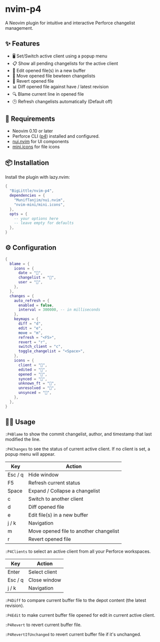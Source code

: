 # nvim-p4

A Neovim plugin for intuitive and interactive Perforce changelist management.

## ✨ Features

- 🖥 Set/Switch active client using a popup menu
- 📋 Show all pending changelists for the active client
- 📂 Edit opened file(s) in a new buffer
- 🚚 Move opened file bewteen changelists
- 🔄 Revert opened file
- 📊 Diff opened file against have / latest revision
- 🔍 Blame current line in opened file 
- 🕒 Refresh changelists automatically (Default off)

## 📃 Requirements

- Neovim 0.10 or later
- Perforce CLI ([p4](https://www.perforce.com/downloads/helix-core-server)) installed and configured.
- [nui.nvim](https://github.com/MunifTanjim/nui.nvim) for UI components
- [mini.icons](https://github.com/nvim-mini/mini.icons) for file icons

## 📦 Installation

Install the plugin with lazy.nvim:

```lua
{
  "BigLittle/nvim-p4",
  dependencies = {
    "MunifTanjim/nui.nvim",
    "nvim-mini/mini.icons",
  },
  opts = {
    -- your options here
    -- leave empty for defaults
  },
}
```

## ⚙️ Configuration
```lua
{
  blame = {
    icons = {
      date = "󰥔",
      changelist = "",
      user = "",
    },
  },
  changes = {
    auto_refresh = {
      enabled = false,
      interval = 300000, -- in milliseconds
    },
    keymaps = {
      diff = "d",
      edit = "e",
      move = "m",
      refresh = "<F5>",
      revert = "r",
      switch_client = "c",
      toggle_changelist = "<Space>",
    },
    icons = {
      client = "",
      edited = "󰷈",
      opened = "󰈔",
      synced = "󱍸",
      unknown_ft = "",
      unresolved = "󰷊",
      unsynced = "",
    },
  },
}
```

## 🧑‍💻 Usage

`:P4Blame` to show the commit changelist, author, and timestamp that last modified the line. 

`:P4Changes` to see the status of current active client. If no client is set, a popup menu will appear. 

   | Key     | Action                                 |
   | ------- | -------------------------------------- |
   | Esc / q | Hide window                            |
   | F5      | Refresh current status                 |
   | Space   | Expand / Collapse a changelist         |
   | c       | Switch to another client               |
   | d       | Diff opened file                       |
   | e       | Edit file(s) in a new buffer           |
   | j / k   | Navigation                             |
   | m       | Move opened file to another changelist |
   | r       | Revert opened file                     |

`:P4Clients` to select an active client from all your Perforce workspaces.

   | Key     | Action        |
   | ------- | ------------- |
   | Enter   | Select client |
   | Esc / q | Close window  |
   | j / k   | Navigation    |

`:P4Diff` to compare current buffer file to the depot content (the latest revision).

`:P4Edit` to make current buffer file opened for edit in current active client.

`:P4Revert` to revert current buffer file.

`:P4RevertIfUnchanged` to revert current buffer file if it's unchanged.
